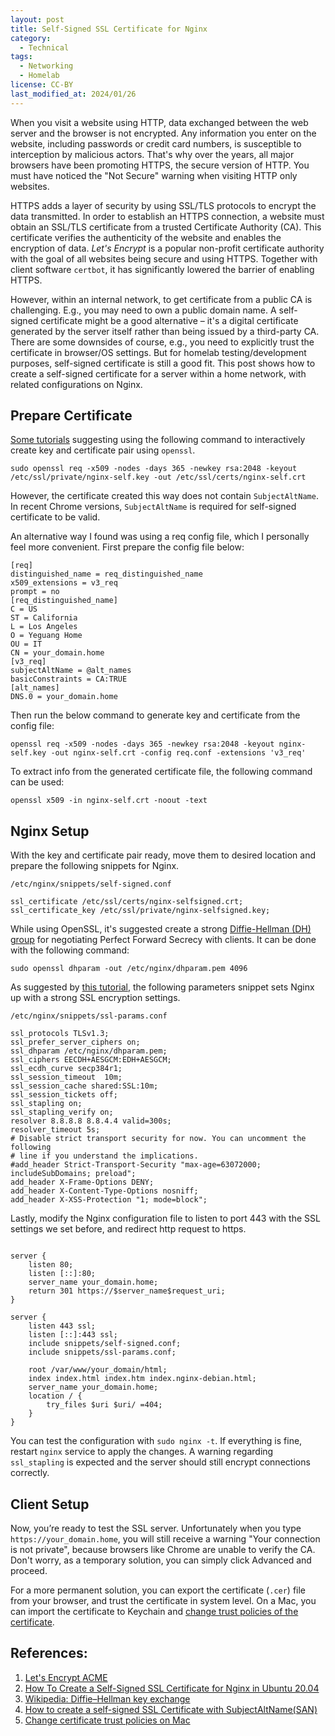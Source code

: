 ```yaml
---
layout: post
title: Self-Signed SSL Certificate for Nginx
category:
  - Technical
tags:
  - Networking
  - Homelab
license: CC-BY
last_modified_at: 2024/01/26
---
```


When you visit a website using HTTP, data exchanged between the web server and the browser is not encrypted. Any information you enter on the website, including passwords or credit card numbers, is susceptible to interception by malicious actors. That's why over the years, all major browsers have been promoting HTTPS, the secure version of HTTP. You must have noticed the "Not Secure" warning when visiting HTTP only websites. 

HTTPS adds a layer of security by using SSL/TLS protocols to encrypt the data transmitted. In order to establish an HTTPS connection, a website must obtain an SSL/TLS certificate from a trusted Certificate Authority (CA). This certificate verifies the authenticity of the website and enables the encryption of data. _Let's Encrypt_ is a popular non-profit certificate authority with the goal of all websites being secure and using HTTPS. Together with client software `certbot`, it has significantly lowered the barrier of enabling HTTPS. 

However, within an internal network, to get certificate from a public CA is challenging. E.g., you may need to own a public domain name. A self-signed certificate might be a good alternative –  it's a digital certificate generated by the server itself rather than being issued by a third-party CA. There are some downsides of course, e.g., you need to explicitly trust the certificate in browser/OS settings. But for homelab testing/development purposes, self-signed certificate is still a good fit. This post shows how to create a self-signed certificate for a server within a home network, with related configurations on Nginx. 

## Prepare Certificate

[Some tutorials](https://www.digitalocean.com/community/tutorials/how-to-create-a-self-signed-ssl-certificate-for-nginx-in-ubuntu-20-04-1) suggesting using the following command to interactively create key and certificate pair using `openssl`. 

```shell
sudo openssl req -x509 -nodes -days 365 -newkey rsa:2048 -keyout /etc/ssl/private/nginx-self.key -out /etc/ssl/certs/nginx-self.crt
```

However, the certificate created this way does not contain `SubjectAltName`. In recent Chrome versions, `SubjectAltName` is required for self-signed certificate to be valid.

An alternative way I found was using a req config file, which I personally feel more convenient. First prepare the config file below:

```
[req]
distinguished_name = req_distinguished_name
x509_extensions = v3_req
prompt = no
[req_distinguished_name]
C = US
ST = California
L = Los Angeles
O = Yeguang Home
OU = IT
CN = your_domain.home
[v3_req]
subjectAltName = @alt_names
basicConstraints = CA:TRUE
[alt_names]
DNS.0 = your_domain.home
```

Then run the below command to generate key and certificate from the config file:

```shell
openssl req -x509 -nodes -days 365 -newkey rsa:2048 -keyout nginx-self.key -out nginx-self.crt -config req.conf -extensions 'v3_req'
```

To extract info from the generated certificate file, the following command can be used: 

```shell
openssl x509 -in nginx-self.crt -noout -text
```

## Nginx Setup

With the key and certificate pair ready, move them to desired location and prepare the following snippets for Nginx.

`/etc/nginx/snippets/self-signed.conf`

```nginx
ssl_certificate /etc/ssl/certs/nginx-selfsigned.crt;
ssl_certificate_key /etc/ssl/private/nginx-selfsigned.key;
```

While using OpenSSL, it's suggested create a strong [Diffie-Hellman (DH) group](https://en.wikipedia.org/wiki/Diffie–Hellman_key_exchange) for negotiating Perfect Forward Secrecy with clients. It can be done with the following command: 

```shell
sudo openssl dhparam -out /etc/nginx/dhparam.pem 4096
```

As suggested by [this tutorial](https://www.digitalocean.com/community/tutorials/how-to-create-a-self-signed-ssl-certificate-for-nginx-in-ubuntu-20-04-1), the following parameters snippet sets Nginx up with a strong SSL encryption settings. 

`/etc/nginx/snippets/ssl-params.conf`

```nginx
ssl_protocols TLSv1.3;
ssl_prefer_server_ciphers on;
ssl_dhparam /etc/nginx/dhparam.pem; 
ssl_ciphers EECDH+AESGCM:EDH+AESGCM;
ssl_ecdh_curve secp384r1;
ssl_session_timeout  10m;
ssl_session_cache shared:SSL:10m;
ssl_session_tickets off;
ssl_stapling on;
ssl_stapling_verify on;
resolver 8.8.8.8 8.8.4.4 valid=300s;
resolver_timeout 5s;
# Disable strict transport security for now. You can uncomment the following
# line if you understand the implications.
#add_header Strict-Transport-Security "max-age=63072000; includeSubDomains; preload";
add_header X-Frame-Options DENY;
add_header X-Content-Type-Options nosniff;
add_header X-XSS-Protection "1; mode=block";
```

Lastly, modify the Nginx configuration file to listen to port 443 with the SSL settings we set before, and redirect http request to https. 

```nginx

server {
    listen 80;
    listen [::]:80;
    server_name your_domain.home;
    return 301 https://$server_name$request_uri;
}

server {
    listen 443 ssl;
    listen [::]:443 ssl;
    include snippets/self-signed.conf;
    include snippets/ssl-params.conf;
    
	root /var/www/your_domain/html;
    index index.html index.htm index.nginx-debian.html;
	server_name your_domain.home;
	location / {
        try_files $uri $uri/ =404;
	}
}
```

You can test the configuration with `sudo nginx -t`. If everything is fine, restart `nginx` service to apply the changes. A warning regarding `ssl_stapling` is expected and the server should still encrypt connections correctly.

## Client Setup

Now, you’re ready to test the SSL server. Unfortunately when you type `https://your_domain.home`, you will still receive a warning "Your connection is not private", because browsers like Chrome are unable to verify the CA. Don't worry, as a temporary solution, you can simply click Advanced and proceed. 

For a more permanent solution, you can export the certificate (`.cer`) file from your browser, and trust the certificate in system level. On a Mac, you can import the certificate to Keychain and [change trust policies of the certificate](https://support.apple.com/guide/mac-help/change-certificate-trust-policies-on-mac-mchlp2824/mac). 

## References:

1. [Let's Encrypt ACME](https://letsencrypt.org)
2. [How To Create a Self-Signed SSL Certificate for Nginx in Ubuntu 20.04](https://www.digitalocean.com/community/tutorials/how-to-create-a-self-signed-ssl-certificate-for-nginx-in-ubuntu-20-04-1)
3. [Wikipedia: Diffie–Hellman key exchange](https://en.wikipedia.org/wiki/Diffie–Hellman_key_exchange)
4. [How to create a self-signed SSL Certificate with SubjectAltName(SAN)](https://gist.github.com/KeithYeh/bb07cadd23645a6a62509b1ec8986bbc)
5. [Change certificate trust policies on Mac](https://support.apple.com/guide/mac-help/change-certificate-trust-policies-on-mac-mchlp2824/mac)